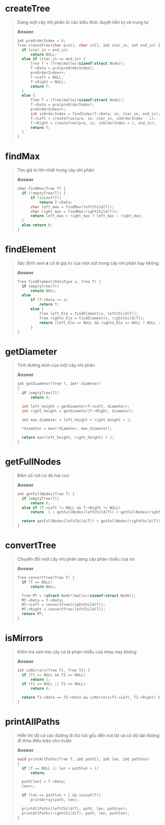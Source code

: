 ##
# createTree
> Dựng một cây nhị phân từ các biểu thức duyệt tiền tự và trung tự
>
>**Answer**
>```c
>int preOrderIndex = 0;
>Tree createTree(char pre[], char in[], int star_in, int end_in) {
>	if (star_in > end_in)
>		return NULL;
>	else if (star_in == end_in) {
>		Tree T = (Tree)malloc(sizeof(struct Node));
>		T->Data = pre[preOrderIndex];
>		preOrderIndex++;
>		T->Left = NULL;
>		T->Right = NULL;
>		return T;
>	}
>	else {
>		Tree T = (Tree)malloc(sizeof(struct Node));
>		T->Data = pre[preOrderIndex];
>		preOrderIndex++;
>		int inOrderIndex = findIndex(T->Data, in, star_in, end_in);
>		T->Left = createTree(pre, in, star_in, inOrderIndex - 1);
>		T->Right = createTree(pre, in, inOrderIndex + 1, end_in);
>		return T;
>	}
>}
>```

##
# findMax
> Tìm giá trị lớn nhất trong cây nhị phân
> 
>**Answer**
>```c
>char findMax(Tree T) {
>	if (!emptyTree(T)) {
>		if (isLeaf(T))
>			return T->Data;
>		char left_max = findMax(leftChild(T));
>		char right_max = findMax(rightChild(T));
>		return left_max > right_max ? left_max : right_max;
>	}
>	else return 0;
>}
>```

##
# findElement
> Xác định xem **x** có là giạ trị của một nút trong cây nhị phân hay không
>
>**Answer**
>```c
>Tree findElement(DataType x, Tree T) {
>	if (emptyTree(T))
>		return NULL;
>	else
>		if (T->Data == x)
>			return T;
>		else {
>			Tree left_Ele = findElement(x, leftChild(T));
>			Tree righte_Ele = findElement(x, rightChild(T));
>			return (left_Ele == NULL && righte_Ele == NULL ? NULL : (left_Ele == NULL ? righte_Ele : left_Ele));
>		}
>}
>```

## 
# getDiameter
>
> Tính đường kính của một cây nhị phân
>
>**Answer**
>```c
>int getDiameter(Tree T, int* diameter)
>{
>	if (emptyTree(T))
>		return 0;
>
>	int left_height = getDiameter(T->Left, diameter);
>	int right_height = getDiameter(T->Right, diameter);
>
>	int max_diameter = left_height + right_height + 1;
>
>	*diameter = max(*diameter, max_diameter);
>
>	return max(left_height, right_height) + 1;
>}
>```

##
# getFullNodes
> Đếm số nút có đủ hai con
>
>**Answer**
>```c
>int getFullNodes(Tree T) {
>	if (emptyTree(T))
>		return 0;
>	else if (T->Left != NULL && T->Right != NULL)
>		return  1 + getFullNodes(leftChild(T)) + getFullNodes(rightChild(T));
>
>	return getFullNodes(leftChild(T)) + getFullNodes(rightChild(T));
>}
>```

##
# convertTree
> Chuyển đổi một cây nhị phân sang cây phản chiếu của nó
>
>**Answer**
>```c
>Tree convertTree(Tree T) {
>	if (T == NULL)
>		return NULL;
>
>	Tree MT = (struct Node*)malloc(sizeof(struct Node));
>	MT->Data = T->Data;
>	MT->Left = convertTree(rightChild(T));
>	MT->Right = convertTree(leftChild(T));
>	return MT;
>}
>```

##
# isMirrors
> Kiểm tra xem hai cây có là phản chiếu của nhau hay không
>
>**Answer**
>```c
>int isMirrors(Tree T1, Tree T2) {
>	if (T1 == NULL && T2 == NULL)
>		return 1;
>	if (T1 == NULL || T2 == NULL)
>		return 0;
>
>	return T1->Data == T2->Data && isMirrors(T1->Left, T2->Right) && isMirrors(T1->Right, T2->Left);
>}
>```

##
# printAllPaths
> Hiển thị tất cả các đường đi (từ nút gốc đến nút lá) và có độ dài đường đi thỏa điều kiện cho trước
>
>**Answer**
>```c
>void printAllPaths(Tree T, int path[], int len, int pathlen)
>{
>	if (T == NULL || len > pathlen + 1)
>		return;
>
>	path[len] = T->Data;
>	len++;
>
>	if (len == pathlen + 1 && isLeaf(T))
>		printArray(path, len);
>
>	printAllPaths(leftChild(T), path, len, pathlen);
>	printAllPaths(rightChild(T), path, len, pathlen);
>}
>```